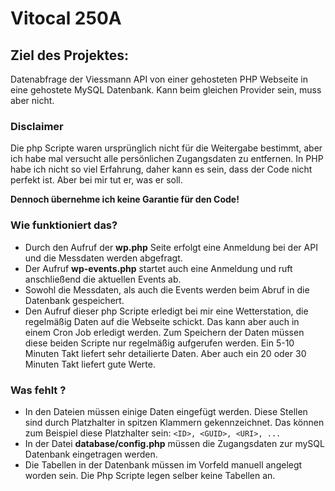# Vitocal 250A

## Ziel des Projektes:
Datenabfrage der Viessmann API von einer gehosteten PHP Webseite in eine gehostete MySQL Datenbank. Kann beim gleichen Provider sein, muss aber nicht.

### Disclaimer
Die php Scripte waren ursprünglich nicht für die Weitergabe bestimmt, aber ich habe mal versucht alle persönlichen Zugangsdaten zu entfernen. In PHP habe ich nicht so viel Erfahrung, daher kann es sein, dass der Code nicht perfekt ist. Aber bei mir tut er, was er soll.

__Dennoch übernehme ich keine Garantie für den Code!__


### Wie funktioniert das?
* Durch den Aufruf der __wp.php__ Seite erfolgt eine Anmeldung bei der API und die Messdaten werden abgefragt.
* Der Aufruf __wp-events.php__ startet auch eine Anmeldung und ruft anschließend die aktuellen Events ab.
* Sowohl die Messdaten, als auch die Events werden beim Abruf in die Datenbank gespeichert.
* Den Aufruf dieser php Scripte erledigt bei mir eine Wetterstation, die regelmäßig Daten auf die Webseite schickt. Das kann aber auch in einem Cron Job erledigt werden. Zum Speichern der Daten müssen diese beiden Scripte nur regelmäßig aufgerufen werden. Ein 5-10 Minuten Takt liefert sehr detailierte Daten. Aber auch ein 20 oder 30 Minuten Takt liefert gute Werte.

### Was fehlt ?
* In den Dateien müssen einige Daten eingefügt werden. Diese Stellen sind durch Platzhalter in spitzen Klammern gekennzeichnet. Das können zum Beispiel diese Platzhalter sein:  ```<ID>, <GUID>, <URI>, ...```
* In der Datei __database/config.php__ müssen die Zugangsdaten zur mySQL Datenbank eingetragen werden.
* Die Tabellen in der Datenbank müssen im Vorfeld manuell angelegt worden sein. Die Php Scripte legen selber keine Tabellen an.
